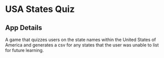 # USA States Quiz

## App Details

A game that quizzes users on the state names within the United States of America and generates a csv 
for any states that the user was unable to list for future learning.
